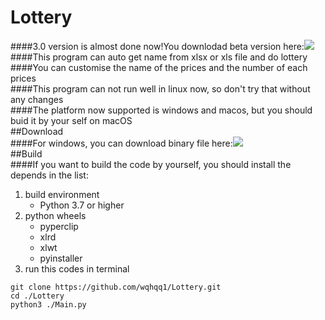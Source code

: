 Lottery  
=============
####3.0 version is almost done now!You downlodad beta version here:[![](https://img.shields.io/github/v/release/wqhqq1/Lottery?color=orange&include_prereleases)](https://github.com/wqhqq1/Lottery)  
####This program can auto get name from xlsx or xls file and do lottery  
####You can customise the name of the prices and the number of each prices  
####This program can not run well in linux now, so don't try that without any changes  
####The platform now supported is windows and macos, but you should buid it by your self on macOS  
##Download  
####For windows, you can download binary file here:[![](https://img.shields.io/github/v/release/wqhqq1/Lottery?color=orange)](https://github.com/wqhqq1/Lottery/releases/tag/2.6)  
##Build  
####If you want to build the code by yourself, you should install the depends in the list:  
1. build environment
   - Python 3.7 or higher
2. python wheels
   - pyperclip
   - xlrd
   - xlwt
   - pyinstaller
3. run this codes in terminal
```
git clone https://github.com/wqhqq1/Lottery.git
cd ./Lottery
python3 ./Main.py
```